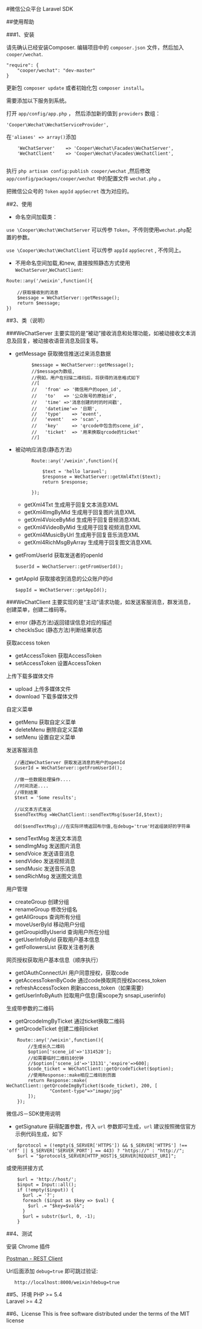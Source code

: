 #微信公众平台 Laravel SDK

##使用帮助

###1、安装

请先确认已经安装Composer. 编辑项目中的 `composer.json` 文件，然后加入 `cooper/wechat`.

```
"require": {
	"cooper/wechat": "dev-master"
}
```

更新包 `composer update` 或者初始化包 `composer install`。

需要添加以下服务到系统。

打开 `app/config/app.php` ， 然后添加新的值到 `providers` 数组：

```
'Cooper\Wechat\WechatServiceProvider',
```

在`'aliases' => array()`添加

```
    'WeChatServer'    => 'Cooper\Wechat\Facades\WeChatServer',
    'WeChatClient'    => 'Cooper\Wechat\Facades\WeChatClient',
    
```

执行 `php artisan config:publish cooper/wechat` ,然后修改 `app/config/packages/cooper/wechat` 中的配置文件 `wechat.php` 。

把微信公众号的 `Token` `appId` `appSecret` 改为对应的。

##2、使用

* 命名空间加载类：

`use \Cooper\Wechat\WeChatServer` 可以传参 `Token`，不传则使用`wechat.php`配置的参数。

`use \Cooper\Wechat\WeChatClient` 可以传参 `appId` `appSecret` , 不传同上。

* 不用命名空间加载,和new, 直接按照静态方式使用`WeChatServer`,`WeChatClient`:

```
Route::any('/weixin',function(){

    //获取接收到的消息
    $message = WeChatServer::getMessage();
    return $message;
})

```

##3、类（说明）

###WeChatServer 主要实现的是“被动”接收消息和处理功能，如被动接收文本消息及回复，被动接收语音消息及回复等。

* getMessage 获取微信推送过来消息数据

  ```
        $message = WeChatServer::getMessage();
        //$message为数组,
        //例如，用户在扫描二维码后，将获得的消息格式如下
        //[
        //   'from' => '微信用户的open_id',
        //   'to'   => '公众账号的原始id',
        //   'time' =>'消息创建的时的时间戳',
        //   'datetime'=> '日期',
        //   'type'    => 'event',
        //   'event'   => 'scan',
        //   'key'     => 'qrcode中包含的scene_id',
        //   'ticket'  => '用来换取qrcode的ticket'
        //]

  ```


* 被动响应消息(静态方法)

  ```
        Route::any('/weixin',function(){
 
            $text = 'hello laravel';
            $response = WeChatServer::getXml4Txt($text);
            return $response;
        
        });

   ```

   * getXml4Txt 生成用于回复文本消息XML
   * getXml4ImgByMid 生成用于回复图片消息XML
   * getXml4VoiceByMid 生成用于回复音频消息XML
   * getXml4VideoByMid 生成用于回复视频消息XML
   * getXml4MusicByUrl 生成用于回复音乐消息XML
   * getXml4RichMsgByArray 生成用于回复图文消息XML

* getFromUserId 获取发送者的openId

    ```
    $userId = WeChatServer::getFromUserId();
    
    ```
* getAppId 获取接收到消息的公众账户的id

    ```
    $appId = WeChatServer::getAppId();
    
    ```


###WeChatClient 主要实现的是“主动”请求功能，如发送客服消息，群发消息，创建菜单，创建二维码等。

* error (静态方法)返回错误信息对应的描述
* checkIsSuc (静态方法)判断结果状态

获取access token

* getAccessToken 获取AccessToken
* setAccessToken 设置AccessToken

上传下载多媒体文件

* upload 上传多媒体文件
* download 下载多媒体文件

自定义菜单

* getMenu 获取自定义菜单
* deleteMenu 删除自定义菜单
* setMenu 设置自定义菜单

发送客服消息

```
   //通过WeChatServer 获取发送消息的用户的openId
   $userId = WeChatServer::getFromUserId();
   
   //做一些数据处理操作....
   //时间流逝....
   //得到结果
   $text = 'Some results';
   
   //以文本方式发送
   $sendTextMsg =WeChatClient::sendTextMsg($userId,$text);
   
   dd($sendTextMsg);//在实际环境返回布尔值,在debug='true'时返组装好的字符串
```

* sendTextMsg 发送文本消息
* sendImgMsg 发送图片消息
* sendVoice 发送语音消息
* sendVideo 发送视频消息
* sendMusic 发送音乐消息
* sendRichMsg 发送图文消息

用户管理

* createGroup 创建分组
* renameGroup 修改分组名
* getAllGroups 查询所有分组
* moveUserById 移动用户分组
* getGroupidByUserid 查询用户所在分组
* getUserInfoById 获取用户基本信息
* getFollowersList 获取关注者列表

网页授权获取用户基本信息（顺序执行）

* getOAuthConnectUri 用户同意授权，获取code
* getAccessTokenByCode 通过code换取网页授权access_token
* refreshAccessTocken 刷新access_token（如果需要）
* getUserInfoByAuth 拉取用户信息(需scope为 snsapi_userinfo)

生成带参数的二维码

* getQrcodeImgByTicket 通过ticket换取二维码
* getQrcodeTicket 创建二维码ticket

```
    Route::any('/weixin',function(){
        //生成长久二维码
        $option['scene_id'=>'1314520'];
        //如需要临时二维码10分钟
        //$option['scene_id'=>'13131','expire'=>600];
        $code_ticket = WeChatClient::getQrcodeTicket($option);
        //使用Response::make相应二维码到页面
        return Response::make( WeChatClient::getQrcodeImgByTicket($code_ticket), 200, [
                "Content-type"=>"image/jpg"
        ]);
    });
```

微信JS－SDK使用说明

* getSignature 获得配置参数，传入 `url` 参数即可生成，`url` 建议按照微信官方示例代码生成，如下
```
    $protocol = (!empty($_SERVER['HTTPS']) && $_SERVER['HTTPS'] !== 'off' || $_SERVER['SERVER_PORT'] == 443) ? "https://" : "http://";
    $url = "$protocol$_SERVER[HTTP_HOST]$_SERVER[REQUEST_URI]";
```
或使用拼接方式
```
    $url = 'http://host/';
    $input = Input::all();
    if (!empty($input)) {
      $url .= '?';
      foreach ($input as $key => $val) {
        $url .= "$key=$val&";
      }
      $url = substr($url, 0, -1);
    }
```

##4、测试

安装 Chrome 插件

[Postman - REST Client](https://chrome.google.com/webstore/detail/postman-rest-client/fdmmgilgnpjigdojojpjoooidkmcomcm)

Url后面添加  `debug=true` 即可跳过验证:

```
   http://localhost:8000/weixin?debug=true
```

##5、环境
PHP >= 5.4  
Laravel >= 4.2 

##6、License
This is free software distributed under the terms of the MIT license
